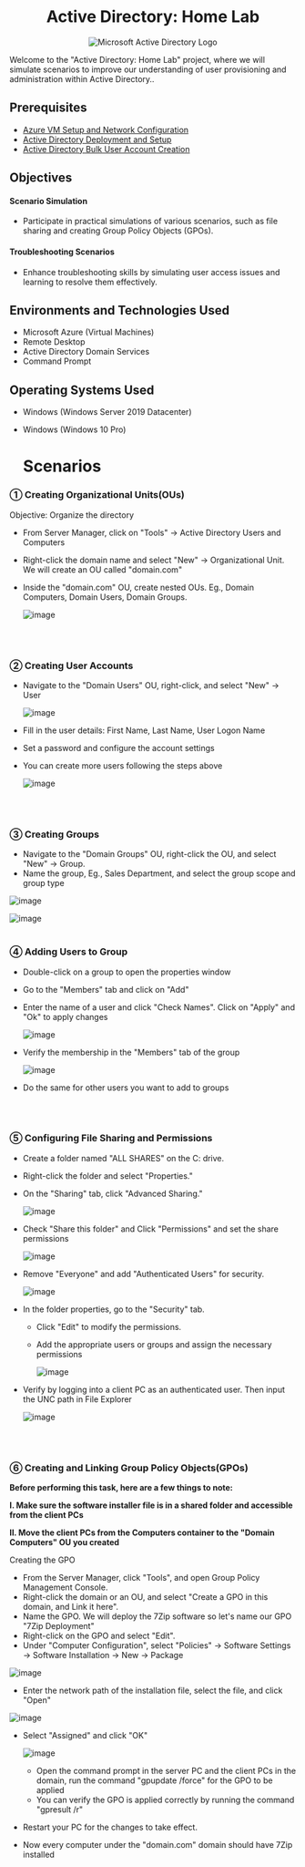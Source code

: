 <h1 align='center'> Active Directory: Home Lab</h1>
<p align="center">
<img src="https://i.imgur.com/pU5A58S.png" alt="Microsoft Active Directory Logo"/>
</p>




<p>Welcome to the "Active Directory: Home Lab" project, where we will simulate scenarios to improve our understanding of user provisioning and administration within Active Directory..</p>

<h2>Prerequisites</h2>

- <a href="https://github.com/a-rashid-saaka/Azure-VM-deployment"> Azure VM Setup and Network Configuration </a>
- <a href="https://github.com/a-rashid-saaka/Active-Directory-installation"> Active Directory Deployment and Setup </a>
- <a href="https://github.com/a-rashid-saaka/Active-Directory-user-creation">Active Directory Bulk User Account Creation </a>
<h2> Objectives</h2>

<h4>Scenario Simulation</h4>

- Participate in practical simulations of various scenarios, such as file sharing and creating Group Policy Objects (GPOs).

<h4>Troubleshooting Scenarios</h4>

- Enhance troubleshooting skills by simulating user access issues and learning to resolve them effectively.

<h2>Environments and Technologies Used</h2>

- Microsoft Azure (Virtual Machines)
- Remote Desktop
- Active Directory Domain Services
- Command Prompt

<h2>Operating Systems Used </h2>

- Windows (Windows Server 2019 Datacenter)
- Windows (Windows 10 Pro)

  <h1>Scenarios</h1>

<h3>&#9312; Creating Organizational Units(OUs) </h3>
Objective: Organize the directory

- From Server Manager, click on "Tools" -> Active Directory Users and Computers

- Right-click the domain name and select "New" -> Organizational Unit. We will create an OU called "domain.com"
  
- Inside the "domain.com" OU, create nested OUs. Eg., Domain Computers, Domain Users, Domain Groups.

  
  ![image](https://github.com/user-attachments/assets/e1421bb9-3b44-4922-9fa0-40f0465ae6ff)
<br>
<br>


<h3>&#9313; Creating User Accounts</h3>

- Navigate to the "Domain Users" OU, right-click, and select "New" -> User


  ![image](https://github.com/user-attachments/assets/b05dc567-2ba2-4a17-939f-27153baec336)
- Fill in the user details: First Name, Last Name, User Logon Name

- Set a password and configure the account settings

- You can create more users following the steps above

  ![image](https://github.com/user-attachments/assets/1bc666ab-0460-44ff-84db-a357a2f7c28f)
<br>
<br>

<h3>&#9314; Creating Groups</h3>

- Navigate to the "Domain Groups" OU, right-click the OU, and select "New" -> Group.
- Name the group, Eg., Sales Department, and select the group scope  and group type 

![image](https://github.com/user-attachments/assets/c3b6e465-2064-4a4d-b748-5771d49f119f)

![image](https://github.com/user-attachments/assets/e78a2525-1520-4694-9cdf-27199350856c)
<br>
<br>


<h3>&#9315; Adding Users to Group</h3>

- Double-click on a group to open the properties window
-  Go to the "Members" tab and click on "Add"
- Enter the name of a user and click "Check Names". Click on "Apply" and "Ok" to apply changes

  ![image](https://github.com/user-attachments/assets/4fdf7dc8-04e4-4ef0-9082-b063ca14d37d)

- Verify the membership in the "Members" tab of the group

  ![image](https://github.com/user-attachments/assets/1f768c3e-1f12-4ee5-9863-3e85b36a04dd)

- Do the same for other users you want to add to groups
<br>
<br>

<h3>&#9316; Configuring File Sharing and Permissions</h3>

- Create a folder named "ALL SHARES" on the C: drive.
- Right-click the folder and select "Properties."
- On the "Sharing" tab, click "Advanced Sharing."
  
  ![image](https://github.com/user-attachments/assets/a8cfc859-45e7-4070-94b8-02b4be95966b)

- Check "Share this folder" and Click "Permissions" and set the share permissions

  
  ![image](https://github.com/user-attachments/assets/a911fb01-baec-48b4-a54b-2a1e2d403969)
  
- Remove "Everyone" and add "Authenticated Users" for security.

  
  ![image](https://github.com/user-attachments/assets/5f527891-97f3-4a43-ada8-11de09f80163)
  
- In the folder properties, go to the "Security" tab.
  - Click "Edit" to modify the permissions.
  - Add the appropriate users or groups and assign the necessary permissions
    
    ![image](https://github.com/user-attachments/assets/534660b0-97fb-4976-88a7-b3770ca09b8b)
    
- Verify by logging into a client PC as an authenticated user. Then input the UNC path in File Explorer
  
  ![image](https://github.com/user-attachments/assets/da803e58-6ab7-4932-aeb3-888e6cb8c9e2)
<br>
<br>

<h3>&#9317; Creating and Linking Group Policy Objects(GPOs)</h3>

<strong>Before performing this task, here are a few things to note: </strong>

<strong>I. Make sure the software installer file is in a shared folder and accessible from the client PCs</strong>

<strong>II. Move the client PCs from the Computers container to the "Domain Computers" OU you created</strong>
<br>

Creating the GPO
- From the Server Manager, click "Tools", and open Group Policy Management Console.
- Right-click the domain or an OU, and select "Create a GPO in this domain, and Link it
here".
- Name the GPO. We will deploy the 7Zip software  so let's name our GPO "7Zip Deployment"
- Right-click on the GPO and select "Edit".
- Under "Computer Configuration", select "Policies" -> Software Settings -> Software Installation -> New -> Package
  
![image](https://github.com/user-attachments/assets/90437acb-be56-4f3c-a38b-ce8e7f86658a)

- Enter the network path of the installation file, select the file, and click "Open"

![image](https://github.com/user-attachments/assets/0f6e6132-fb6c-47d3-9cff-d8fe00eee0a0)

- Select "Assigned" and click "OK"

  ![image](https://github.com/user-attachments/assets/9f3facf2-ac3d-4482-b4d1-82a1686f377e)

  - Open the command prompt in the server PC and the client PCs in the domain, run the command "gpupdate /force" for the GPO to be applied
  - You can verify the GPO is applied correctly by running the command "gpresult /r"
- Restart your PC for the changes to take effect.
- Now every computer under the "domain.com" domain should have 7Zip installed
